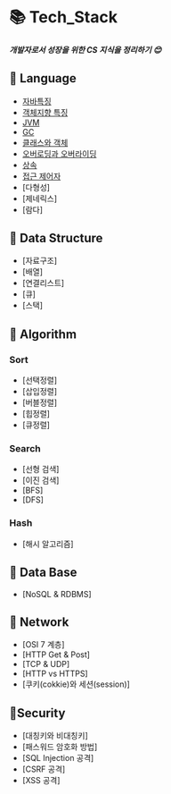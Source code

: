 # 📚 Tech_Stack

##### 개발자로서 성장을 위한 CS 지식을 정리하기 :blush:

## 📙 Language
* [자바특징](/JAVA/Java.md)
* [객체지향 특징](/JAVA/Oop.md)
* [JVM](/JAVA/Jvm.md)
* [GC](/JAVA/Garbage_Collection.md)
* [클래스와 객체](/JAVA/Class_Object.md)
* [오버로딩과 오버라이딩](/JAVA/Overloading.md)
* [상속](/JAVA/inheritance.md)
* [접근 제어자](/JAVA/modifier.md)
* [다형성]
* [제네릭스]
* [람다]

## 📕 Data Structure
* [자료구조]
* [배열]
* [연결리스트]
* [큐]
* [스택]

## 📘 Algorithm

### Sort

* [선택정렬]
* [삽입정렬]
* [버블정렬]
* [힙정렬]
* [큐정렬]

### Search

* [선형 검색]
* [이진 검색]
* [BFS]
* [DFS]

### Hash

* [해시 알고리즘]

## 📔 Data Base

* [NoSQL & RDBMS]

## 📗 Network

* [OSI 7 계층]
* [HTTP Get & Post]
* [TCP & UDP]
* [HTTP vs HTTPS]
* [쿠키(cokkie)와 세션(session)]

## 📓Security

* [대칭키와 비대칭키]
* [패스워드 암호화 방법]
* [SQL Injection 공격]
* [CSRF 공격]
* [XSS 공격]
